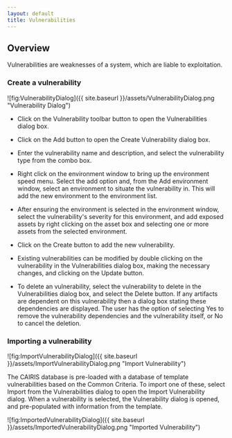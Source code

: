 ```yaml
---
layout: default
title: Vulnerabilities
---
```


## Overview ##

Vulnerabilities are weaknesses of a system, which are liable to exploitation.

### Create a vulnerability ###

![fig:VulnerabilityDialog]({{ site.baseurl }}/assets/VulnerabilityDialog.png "Vulnerability Dialog")

* Click on the Vulnerability toolbar button to open the Vulnerabilities dialog box.

* Click on the Add button to open the Create Vulnerability dialog box.

* Enter the vulnerability name and description, and select the vulnerability type from the combo box.

* Right click on the environment window to bring up the environment speed menu.  Select the add option and, from the Add environment window, select an environment to situate the vulnerability in.  This will add the new environment to the environment list.

* After ensuring the environment is selected in the environment window, select the vulnerability's severity for this environment, and add exposed assets by right clicking on the asset box and selecting one or more assets from the selected environment.

* Click on the Create button to add the new vulnerability.

* Existing vulnerabilities can be modified by double clicking on the vulnerability in the Vulnerabilities dialog box, making the necessary changes, and clicking on the Update button.

* To delete an vulnerability, select the vulnerability to delete in the Vulnerabilities dialog box, and select the Delete button.  If any artifacts are dependent on this vulnerability then a dialog box stating these dependencies are displayed.  The user has the option of selecting Yes to remove the vulnerability dependencies and the vulnerability itself, or No to cancel the deletion.

### Importing a vulnerability ###

![fig:ImportVulnerabilityDialog]({{ site.baseurl }}/assets/ImportVulnerabilityDialog.png "Import Vulnerability")

The CAIRIS database is pre-loaded with a database of template vulnerabilities based on the Common Criteria.  To import one of these, select Import from the Vulnerabilities dialog to open the Import Vulnerability dialog. When a vulnerability is selected, the Vulnerability dialog is opened, and pre-populated with information from the template.

![fig:ImportedVulnerabilityDialog]({{ site.baseurl }}/assets/ImportedVulnerabilityDialog.png "Imported Vulnerability")
